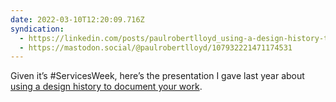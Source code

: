 ```yaml
---
date: 2022-03-10T12:20:09.716Z
syndication:
  - https://linkedin.com/posts/paulrobertlloyd_using-a-design-history-to-document-your-work-activity-6907662011233120256-Fsm9
  - https://mastodon.social/@paulrobertlloyd/107932221471174531
---
```


Given it’s #ServicesWeek, here’s the presentation I gave last year about [using a design history to document your work](/2021/063/s1/discuss_a_design_challenge/).
